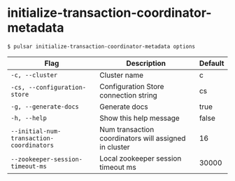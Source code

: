 # initialize-transaction-coordinator-metadata



```shell
$ pulsar initialize-transaction-coordinator-metadata options
```

|Flag|Description|Default|
|---|---|---|
| `-c, --cluster` | Cluster name|c|
| `-cs, --configuration-store` | Configuration Store connection string|cs|
| `-g, --generate-docs` | Generate docs|true|
| `-h, --help` | Show this help message|false|
| `--initial-num-transaction-coordinators` | Num transaction coordinators will assigned in cluster|16|
| `--zookeeper-session-timeout-ms` | Local zookeeper session timeout ms|30000|

